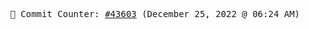 <p align="center">
    <samp>
        📮 Commit Counter: <a href="https://github.com/Javascript-void0/Javascript-void0/commits/main">#43603</a> (December 25, 2022 @ 06:24 AM)
    </samp>
</p>